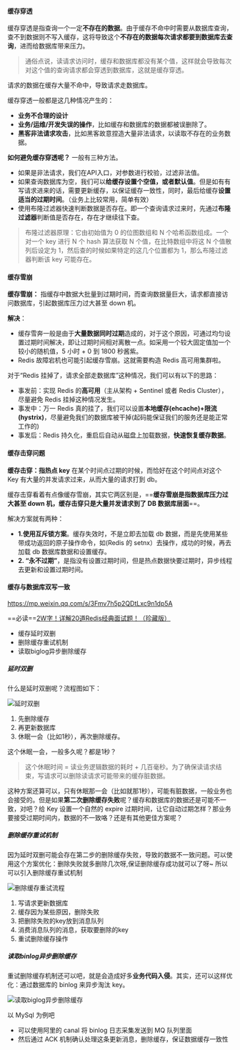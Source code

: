 #### 缓存穿透

缓存穿透是指查询一个一定**不存在的数据**。由于缓存不命中时需要从数据库查询，查不到数据则不写入缓存，这将导致这个**不存在的数据每次请求都要到数据库去查询**，进而给数据库带来压力。

> 通俗点说，读请求访问时，缓存和数据库都没有某个值，这样就会导致每次对这个值的查询请求都会穿透到数据库，这就是缓存穿透。

请求的数据在缓存大量不命中，导致请求走数据库。

缓存穿透一般都是这几种情况产生的：

- **业务不合理的设计**
- **业务/运维/开发失误的操作**，比如缓存和数据库的数据都被误删除了。
- **黑客非法请求攻击**，比如黑客故意捏造大量非法请求，以读取不存在的业务数据。

**如何避免缓存穿透呢？** 一般有三种方法。

-  如果是非法请求，我们在API入口，对参数进行校验，过滤非法值。
-  如果查询数据库为空，我们可以**给缓存设置个空值，或者默认值**。但是如有有写请求进来的话，需要更新缓存，以保证缓存一致性，同时，最后给缓存**设置适当的过期时间**。（业务上比较常用，简单有效）
-  使用布隆过滤器快速判断数据是否存在。即一个查询请求过来时，先通过**布隆过滤器**判断值是否存在，存在才继续往下查。

> 布隆过滤器原理：它由初始值为 0 的位图数组和 N 个哈希函数组成。一个对一个 key 进行 N 个 hash 算法获取 N 个值，在比特数组中将这 N 个值散列后设定为 1，然后查的时候如果特定的这几个位置都为 1，那么布隆过滤器判断该 key 可能存在。

#### **缓存雪崩**

**缓存雪崩：** 指缓存中数据大批量到过期时间，而查询数据量巨大，请求都直接访问数据库，引起数据库压力过大甚至 down 机。

**解决**：

- 缓存雪奔一般是由于**大量数据同时过期**造成的，对于这个原因，可通过均匀设置过期时间解决，即让过期时间相对离散一点。如采用一个较大固定值加一个较小的随机值，5 小时 + 0 到 1800 秒酱紫。
- Redis 故障宕机也可能引起缓存雪崩。这就需要构造 Redis 高可用集群啦。

对于“Redis 挂掉了，请求全部走数据库”这种情况，我们可以有以下的思路：

- 事发前：实现 Redis 的**高可用**（主从架构 + Sentinel 或者 Redis Cluster），尽量避免 Redis 挂掉这种情况发生。
- 事发中：万一 Redis 真的挂了，我们可以设置**本地缓存(ehcache)+限流(hystrix)**，尽量避免我们的数据库被干掉(起码能保证我们的服务还是能正常工作的)
- 事发后：Redis 持久化，重启后自动从磁盘上加载数据，**快速恢复缓存数据**。



#### 缓存击穿问题

**缓存击穿：**指**热点 key** 在某个时间点过期的时候，而恰好在这个时间点对这个 Key 有大量的并发请求过来，从而大量的请求打到 db。

缓存击穿看着有点像缓存雪崩，其实它两区别是，==**缓存雪崩是指数据库压力过大甚至 down 机，缓存击穿只是大量并发请求到了 DB 数据库层面**==。

解决方案就有两种：

- **1.使用互斥锁方案**。缓存失效时，不是立即去加载 db 数据，而是先使用某些带成功返回的原子操作命令，如(Redis 的 setnx）去操作，成功的时候，再去加载 db 数据库数据和设置缓存。
- **2. “永不过期”**，是指没有设置过期时间，但是热点数据快要过期时，异步线程去更新和设置过期时间。



#### 缓存与数据库双写一致

https://mp.weixin.qq.com/s/3Fmv7h5p2QDtLxc9n1dp5A

==必读==[2W字！详解20道Redis经典面试题！（珍藏版）](https://mp.weixin.qq.com/s/1wqbnpN8aeDBoy9NDh66vg)

- 缓存延时双删
- 删除缓存重试机制
- 读取biglog异步删除缓存

##### 延时双删

什么是延时双删呢？流程图如下：

![延时双删](https://cdn.jsdelivr.net/gh/YangZhiqiang98/ImageBed/20211101204233.png)

1. 先删除缓存
2. 再更新数据库
3. 休眠一会（比如1秒），再次删除缓存。

这个休眠一会，一般多久呢？都是1秒？

> 这个休眠时间 =  读业务逻辑数据的耗时 + 几百毫秒。为了确保读请求结束，写请求可以删除读请求可能带来的缓存脏数据。

这种方案还算可以，只有休眠那一会（比如就那1秒），可能有脏数据，一般业务也会接受的。但是如果**第二次删除缓存失败**呢？缓存和数据库的数据还是可能不一致，对吧？给 Key 设置一个自然的 expire 过期时间，让它自动过期怎样？那业务要接受过期时间内，数据的不一致咯？还是有其他更佳方案呢？

##### 删除缓存重试机制

因为延时双删可能会存在第二步的删除缓存失败，导致的数据不一致问题。可以使用这个方案优化：删除失败就多删除几次呀,保证删除缓存成功就可以了呀~ 所以可以引入删除缓存重试机制

![删除缓存重试流程](https://cdn.jsdelivr.net/gh/YangZhiqiang98/ImageBed/20211101204341.jpg)

1. 写请求更新数据库
2. 缓存因为某些原因，删除失败
3. 把删除失败的key放到消息队列
4. 消费消息队列的消息，获取要删除的key
5. 重试删除缓存操作

##### 读取binlog异步删除缓存

重试删除缓存机制还可以吧，就是会造成好多**业务代码入侵**。其实，还可以这样优化：通过数据库的 binlog 来异步淘汰 key。

![读取biglog异步删除缓存](https://cdn.jsdelivr.net/gh/YangZhiqiang98/ImageBed/20211101204426.jpg)

以 MySql 为例吧

- 可以使用阿里的 canal 将 binlog 日志采集发送到 MQ 队列里面
- 然后通过 ACK 机制确认处理这条更新消息，删除缓存，保证数据缓存一致性
